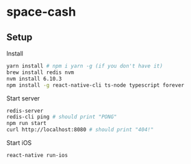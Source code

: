 # space-cash

## Setup
Install
```bash
yarn install # npm i yarn -g (if you don't have it)
brew install redis nvm
nvm install 6.10.3
npm install -g react-native-cli ts-node typescript forever
```
Start server
```bash
redis-server
redis-cli ping # should print "PONG"
npm run start
curl http://localhost:8080 # should print "404!"
```
Start iOS
```bash
react-native run-ios
```
